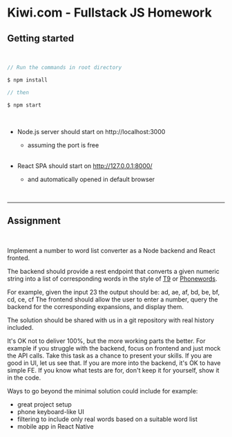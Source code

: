 # Kiwi.com - Fullstack JS Homework

## Getting started

<br>

```js
// Run the commands in root directory

$ npm install

// then

$ npm start
```

<br>

- Node.js server should start on http://localhost:3000
	- assuming the port is free

	<br>

- React SPA should start on http://127.0.0.1:8000/
	- and automatically opened in default browser

<br>

-----

## Assignment

<br>

Implement a number to word list converter as a Node backend and React fronted.

The backend should provide a rest endpoint that converts a given numeric string into a list of corresponding words in the style of [T9](https://en.wikipedia.org/wiki/T9_(predictive_text)) or [Phonewords](https://en.wikipedia.org/wiki/Phoneword).

For example, given the input 23 the output should be: ad, ae, af, bd, be, bf, cd, ce, cf
The frontend should allow the user to enter a number, query the backend for the corresponding expansions, and display them.

The solution should be shared with us in a git repository with real history included.

It's OK not to deliver 100%, but the more working parts the better.
For example if you struggle with the backend, focus on frontend and just mock the API calls.
Take this task as a chance to present your skills.
If you are good in UI, let us see that.
If you are more into the backend, it's OK to have simple FE.
If you know what tests are for, don't keep it for yourself, show it in the code.

Ways to go beyond the minimal solution could include for example:
- great project setup
- phone keyboard-like UI
- filtering to include only real words based on a suitable word list
- mobile app in React Native
